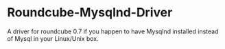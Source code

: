 Roundcube-Mysqlnd-Driver
========================

A driver for roundcube 0.7 if you happen to have Mysqlnd installed instead of Mysql in your Linux/Unix box.

